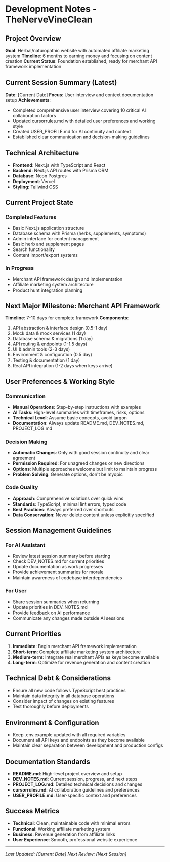 # Development Notes - TheNerveVineClean

## Project Overview
**Goal**: Herbal/naturopathic website with automated affiliate marketing system
**Timeline**: 6 months to earning money and focusing on content creation
**Current Status**: Foundation established, ready for merchant API framework implementation

## Current Session Summary (Latest)
**Date**: [Current Date]
**Focus**: User interview and context documentation setup
**Achievements**:
- Completed comprehensive user interview covering 10 critical AI collaboration factors
- Updated cursorrules.md with detailed user preferences and working style
- Created USER_PROFILE.md for AI continuity and context
- Established clear communication and decision-making guidelines

## Technical Architecture
- **Frontend**: Next.js with TypeScript and React
- **Backend**: Next.js API routes with Prisma ORM
- **Database**: Neon Postgres
- **Deployment**: Vercel
- **Styling**: Tailwind CSS

## Current Project State
### Completed Features
- Basic Next.js application structure
- Database schema with Prisma (herbs, supplements, symptoms)
- Admin interface for content management
- Basic herb and supplement pages
- Search functionality
- Content import/export systems

### In Progress
- Merchant API framework design and implementation
- Affiliate marketing system architecture
- Product hunt integration planning

## Next Major Milestone: Merchant API Framework
**Timeline**: 7-10 days for complete framework
**Components**:
1. API abstraction & interface design (0.5-1 day)
2. Mock data & mock services (1 day)
3. Database schema & migrations (1 day)
4. API routing & endpoints (1-1.5 days)
5. UI & admin tools (2-3 days)
6. Environment & configuration (0.5 day)
7. Testing & documentation (1 day)
8. Real API integration (1-2 days when keys arrive)

## User Preferences & Working Style
### Communication
- **Manual Operations**: Step-by-step instructions with examples
- **AI Tasks**: High-level summaries with timeframes, risks, options
- **Technical Level**: Assume basic concepts, avoid jargon
- **Documentation**: Always update README.md, DEV_NOTES.md, PROJECT_LOG.md

### Decision Making
- **Automatic Changes**: Only with good session continuity and clear agreement
- **Permission Required**: For unagreed changes or new directions
- **Options**: Multiple approaches welcome but limit to maintain progress
- **Problem Solving**: Generate options, don't be myopic

### Code Quality
- **Approach**: Comprehensive solutions over quick wins
- **Standards**: TypeScript, minimal lint errors, typed code
- **Best Practices**: Always preferred over shortcuts
- **Data Conservation**: Never delete content unless explicitly specified

## Session Management Guidelines
### For AI Assistant
- Review latest session summary before starting
- Check DEV_NOTES.md for current priorities
- Update documentation as work progresses
- Provide achievement summaries for morale
- Maintain awareness of codebase interdependencies

### For User
- Share session summaries when returning
- Update priorities in DEV_NOTES.md
- Provide feedback on AI performance
- Communicate any changes made outside AI sessions

## Current Priorities
1. **Immediate**: Begin merchant API framework implementation
2. **Short-term**: Complete affiliate marketing system architecture
3. **Medium-term**: Integrate real merchant APIs as keys become available
4. **Long-term**: Optimize for revenue generation and content creation

## Technical Debt & Considerations
- Ensure all new code follows TypeScript best practices
- Maintain data integrity in all database operations
- Consider impact of changes on existing features
- Test thoroughly before deployments

## Environment & Configuration
- Keep .env.example updated with all required variables
- Document all API keys and endpoints as they become available
- Maintain clear separation between development and production configs

## Documentation Standards
- **README.md**: High-level project overview and setup
- **DEV_NOTES.md**: Current session, progress, and next steps
- **PROJECT_LOG.md**: Detailed technical decisions and changes
- **cursorrules.md**: AI collaboration guidelines and preferences
- **USER_PROFILE.md**: User-specific context and preferences

## Success Metrics
- **Technical**: Clean, maintainable code with minimal errors
- **Functional**: Working affiliate marketing system
- **Business**: Revenue generation from affiliate links
- **User Experience**: Smooth, professional website experience

---

*Last Updated: [Current Date]*
*Next Review: [Next Session]* 